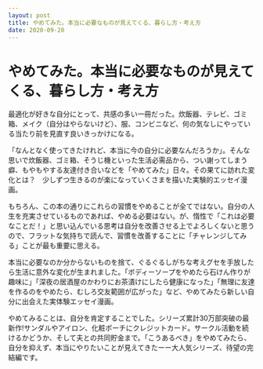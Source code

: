 ```yaml
---
layout: post
title: やめてみた。本当に必要なものが見えてくる、暮らし方・考え方
date: 2020-09-20
---
```


# やめてみた。本当に必要なものが見えてくる、暮らし方・考え方

最適化が好きな自分にとって、共感の多い一冊だった。炊飯器、テレビ、ゴミ箱、メイク（自分はやらないけど）、服、コンビニなど、何の気なしにやっている当たり前を見直す良いきっかけになる。

<affiliate-link
  src="https://m.media-amazon.com/images/I/41ozTJZcJUL.jpg"
  href="https://www.amazon.co.jp/dp/B07N7FD211/"
  tag="1000ch-22"
  title="やめてみた。本当に必要なものが見えてくる、暮らし方・考え方 (幻冬舎文庫) Kindle版">
  「なんとなく使ってきたけれど、本当に今の自分に必要なんだろうか」。そんな思いで炊飯器、ゴミ箱、そうじ機といった生活必需品から、つい謝ってしまう癖、もやもやする友達付き合いなどを「やめてみた」日々。その果てに訪れた変化とは？　少しずつ生きるのが楽になっていくさまを描いた実験的エッセイ漫画。
</affiliate-link>

もちろん、この本の通りにこれらの習慣をやめることが全てではない。自分の人生を充実させているものであれば、やめる必要はない。が、惰性で「これは必要なことだ！」と思い込んでいる思考は自分を改善させる上でよろしくないと思うので、フラットな気持ちで読んで、習慣を改善することに「チャレンジしてみる」ことが最も重要に思える。

<affiliate-link
  src="https://m.media-amazon.com/images/I/41KBu8DG1oL.jpg"
  href="https://www.amazon.co.jp/dp/B0848GVH84/"
  tag="1000ch-22"
  title="もっと、やめてみた。「こうあるべき」に囚われなくなる暮らし方・考え方 (幻冬舎文庫) Kindle版">
  本当に必要なのか分からないものを捨て、ぐるぐるしがちな考えグセを手放したら生活に意外な変化が生まれました。「ボディーソープをやめたら石けん作りが趣味に」「深夜の居酒屋のかわりにお茶漬けにしたら健康になった」「無理に友達を作るのをやめたら、むしろ交友範囲が広がった」など、やめてみたら新しい自分に出会えた実体験エッセイ漫画。
</affiliate-link>

<affiliate-link
  src="https://m.media-amazon.com/images/I/51w2VTp2N6L.jpg"
  href="https://www.amazon.co.jp/dp/B0848GVH84/"
  tag="1000ch-22"
  title="さらに、やめてみた。自分のままで生きられるようになる、暮らし方・考え方 (幻冬舎単行本) Kindle版">
  やめてみることは、自分を肯定することでした。シリーズ累計30万部突破の最新作!サンダルやアイロン、化粧ポーチにクレジットカード。サークル活動を続けるかどうか、そして夫との共同貯金まで。「こうあるべき」をやめてみたら、自分を抑えず、本当にやりたいことが見えてきたーー大人気シリーズ、待望の完結編です。
</affiliate-link>

